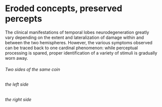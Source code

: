 Eroded concepts, preserved percepts
=======================

The clinical manifestations of temporal lobes neurodegeneration greatly vary depending on the extent and lateralization of damage within and between the two hemispheres. However, the various symptoms observed can be traced back to one cardinal phenomenon: while perceptual processing is spared, proper identification of a variety of stimuli is gradually worn away. 

###### Two sides of the same coin


###### the left side


###### the right side